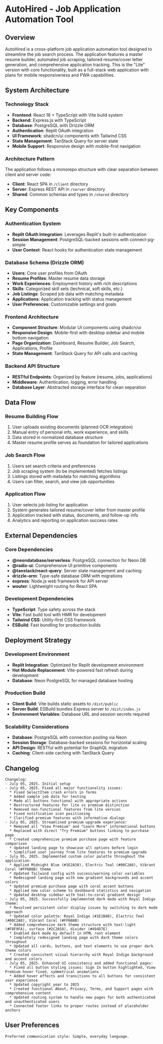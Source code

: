 # AutoHired - Job Application Automation Tool

## Overview

AutoHired is a cross-platform job application automation tool designed to streamline the job search process. The application features a master resume builder, automated job scraping, tailored resume/cover letter generation, and comprehensive application tracking. This is the "Lite" version with core functionality, built as a full-stack web application with plans for mobile responsiveness and PWA capabilities.

## System Architecture

### Technology Stack
- **Frontend**: React 18 + TypeScript with Vite build system
- **Backend**: Express.js with TypeScript 
- **Database**: PostgreSQL with Drizzle ORM
- **Authentication**: Replit OAuth integration
- **UI Framework**: shadcn/ui components with Tailwind CSS
- **State Management**: TanStack Query for server state
- **Mobile Support**: Responsive design with mobile-first navigation

### Architecture Pattern
The application follows a monorepo structure with clear separation between client and server code:
- **Client**: React SPA in `/client` directory
- **Server**: Express REST API in `/server` directory  
- **Shared**: Common schemas and types in `/shared` directory

## Key Components

### Authentication System
- **Replit OAuth Integration**: Leverages Replit's built-in authentication
- **Session Management**: PostgreSQL-backed sessions with connect-pg-simple
- **User Context**: React hooks for authentication state management

### Database Schema (Drizzle ORM)
- **Users**: Core user profiles from OAuth
- **Resume Profiles**: Master resume data storage
- **Work Experiences**: Employment history with rich descriptions
- **Skills**: Categorized skill sets (technical, soft skills, etc.)
- **Job Listings**: Scraped job data with matching metadata
- **Applications**: Application tracking with status management
- **User Preferences**: Customizable settings and goals

### Frontend Architecture
- **Component Structure**: Modular UI components using shadcn/ui
- **Responsive Design**: Mobile-first with desktop sidebar and mobile bottom navigation
- **Page Organization**: Dashboard, Resume Builder, Job Search, Applications, Profile
- **State Management**: TanStack Query for API calls and caching

### Backend API Structure
- **RESTful Endpoints**: Organized by feature (resume, jobs, applications)
- **Middleware**: Authentication, logging, error handling
- **Database Layer**: Abstracted storage interface for clean separation

## Data Flow

### Resume Building Flow
1. User uploads existing documents (planned OCR integration)
2. Manual entry of personal info, work experience, and skills
3. Data stored in normalized database structure
4. Master resume profile serves as foundation for tailored applications

### Job Search Flow
1. Users set search criteria and preferences
2. Job scraping system (to be implemented) fetches listings
3. Listings stored with metadata for matching algorithms
4. Users can filter, search, and view job opportunities

### Application Flow
1. User selects job listing for application
2. System generates tailored resume/cover letter from master profile
3. Application tracked with status, documents, and follow-up info
4. Analytics and reporting on application success rates

## External Dependencies

### Core Dependencies
- **@neondatabase/serverless**: PostgreSQL connection for Neon DB
- **@radix-ui**: Comprehensive UI primitive components
- **@tanstack/react-query**: Server state management and caching
- **drizzle-orm**: Type-safe database ORM with migrations
- **express**: Node.js web framework for API server
- **wouter**: Lightweight routing for React SPA

### Development Dependencies
- **TypeScript**: Type safety across the stack
- **Vite**: Fast build tool with HMR for development
- **Tailwind CSS**: Utility-first CSS framework
- **ESBuild**: Fast bundling for production builds

## Deployment Strategy

### Development Environment
- **Replit Integration**: Optimized for Replit development environment
- **Hot Module Replacement**: Vite-powered fast refresh during development
- **Database**: Neon PostgreSQL for managed database hosting

### Production Build
- **Client Build**: Vite builds static assets to `/dist/public`
- **Server Build**: ESBuild bundles Express server to `/dist/index.js`
- **Environment Variables**: Database URL and session secrets required

### Scalability Considerations
- **Database**: PostgreSQL with connection pooling via Neon
- **Session Storage**: Database-backed sessions for horizontal scaling
- **API Design**: RESTful with potential for GraphQL migration
- **Caching**: Client-side caching with TanStack Query

## Changelog

```
Changelog:
- July 05, 2025. Initial setup
- July 05, 2025. Fixed all major functionality issues:
  * Fixed SelectItem crash errors in forms
  * Added sample job data for testing
  * Made all buttons functional with appropriate actions
  * Restructured features for lite vs premium distinction
  * Removed non-functional features from lite version
  * Fixed notification icon positioning
  * Clarified premium features with informative dialogs
- July 05, 2025. Streamlined premium upgrade experience:
  * Removed all "View Premium" and "Learn More" informational buttons
  * Replaced with direct "Try Premium" buttons linking to purchase page
  * Created comprehensive premium purchase page with feature comparison
  * Updated landing page to showcase all options before login
  * Simplified user journey from lite features to premium upgrade
- July 05, 2025. Implemented custom color palette throughout the application:
  * Applied Midnight Blue (#1E2A38), Electric Teal (#00C2A8), Vibrant Coral (#FF6B6B) theme
  * Updated Tailwind config with success/warning color variables
  * Redesigned landing page with new gradient backgrounds and accent colors
  * Updated premium purchase page with coral accent buttons
  * Applied new color scheme to dashboard statistics and navigation
  * Updated desktop sidebar with teal-to-coral gradient design
- July 05, 2025. Successfully implemented dark mode with Royal Indigo theme:
  * Resolved persistent color display issues by switching to dark mode approach
  * Updated color palette: Royal Indigo (#1E1B4B), Electric Teal (#00C2A8), Vibrant Coral (#FF6B6B)
  * Added comprehensive dark theme structure with text-light (#F8F9FA), surface (#2C2A58), divider (#494D7E)
  * Enabled dark mode by default in HTML root element
  * Completely redesigned landing page with dark theme colors throughout
  * Updated all cards, buttons, and text elements to use proper dark theme colors
  * Created consistent visual hierarchy with Royal Indigo background and accent colors
- July 05, 2025. Enhanced UI consistency and added functional pages:
  * Fixed all button styling issues: Sign In button highlighted, View Premium hover fixed, symmetrical animations
  * Added hover effects and transitions to all buttons for consistent user experience
  * Updated copyright year to 2025
  * Created functional About, Privacy, Terms, and Support pages with comprehensive content
  * Updated routing system to handle new pages for both authenticated and unauthenticated users
  * Connected footer links to proper routes instead of placeholder anchors
```

## User Preferences

```
Preferred communication style: Simple, everyday language.
```
